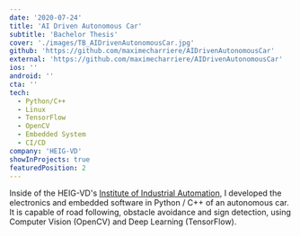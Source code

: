 ```yaml
---
date: '2020-07-24'
title: 'AI Driven Autonomous Car'
subtitle: 'Bachelor Thesis'
cover: './images/TB_AIDrivenAutonomousCar.jpg'
github: 'https://github.com/maximecharriere/AIDrivenAutonomousCar'
external: 'https://github.com/maximecharriere/AIDrivenAutonomousCar'
ios: ''
android: ''
cta: ''
tech:
  - Python/C++
  - Linux
  - TensorFlow
  - OpenCV
  - Embedded System
  - CI/CD
company: 'HEIG-VD'
showInProjects: true
featuredPosition: 2
---
```


Inside of the HEIG-VD's [Institute of Industrial Automation](https://heig-vd.ch/recherche/instituts/iai/), I developed the electronics and embedded software in Python / C++ of an autonomous car. It is capable of road following, obstacle avoidance and sign detection, using Computer Vision (OpenCV) and Deep Learning (TensorFlow).
